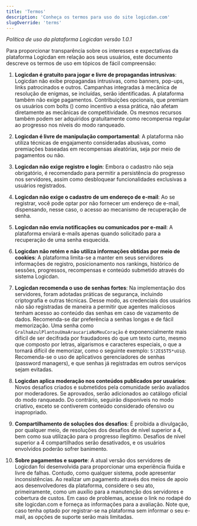 ```yaml
---
title: 'Termos'
description: 'Conheça os termos para uso do site logicdan.com'
slugOverride: 'terms'
---
```


*Política de uso da plataforma Logicdan versão 1.0.1*

Para proporcionar transparência sobre os interesses e expectativas da plataforma Logicdan em relação aos seus usuários, este documento descreve os termos de uso em tópicos de fácil compreensão:

1. **Logicdan é gratuito para jogar e livre de propagandas intrusivas**: Logicdan não exibe propagandas intrusivas, como banners, pop-ups, links patrocinados e outros. Campanhas integradas à mecânica de resolução de enigmas, se incluídas, serão identificadas. A plataforma também não exige pagamentos. Contribuições opcionais, que premiam os usuários com bolts (<span class="bolt"></span>) como incentivo a essa prática, não afetam diretamente as mecânicas de competitividade. Os mesmos recursos também podem ser adquiridos gratuitamente como recompensa regular ao progresso nos níveis do modo ranqueado.

2. **Logicdan é livre de manipulação comportamental**: A plataforma não utiliza técnicas de engajamento consideradas abusivas, como premiações baseadas em recompensas aleatórias, seja por meio de pagamentos ou não.

3. **Logicdan não exige registro e login**: Embora o cadastro não seja obrigatório, é recomendado para permitir a persistência do progresso nos servidores, assim como desbloquear funcionalidades exclusivas a usuários registrados.

4. **Logicdan não exige o cadastro de um endereço de e-mail**: Ao se registrar, você pode optar por não fornecer um endereço de e-mail, dispensando, nesse caso, o acesso ao mecanismo de recuperação de senha.

5. **Logicdan não envia notificações ou comunicados por e-mail**: A plataforma enviará e-mails apenas quando solicitado para a recuperação de uma senha esquecida.

6. **Logicdan não retém e não utiliza informações obtidas por meio de cookies**: A plataforma limita-se a manter em seus servidores informações de registro, posicionamento nos rankings, histórico de sessões, progressos, recompensas e conteúdo submetido através do sistema Logicdan.

7. **Logicdan recomenda o uso de senhas fortes**: Na implementação dos servidores, foram adotadas práticas de segurança, incluindo criptografia e outras técnicas. Desse modo, as credenciais dos usuários não são registradas de maneira a permitir que agentes maliciosos tenham acesso ao conteúdo das senhas em caso de vazamento de dados. Recomenda-se dar preferência a senhas longas e de fácil memorização. Uma senha como `GralhaAzulPlantouUmaAraucariaNoMeuCoração` é exponencialmente mais difícil de ser decifrada por fraudadores do que um texto curto, mesmo que composto por letras, algarismos e caracteres especiais, o que a tornará difícil de memorizar, como o seguinte exemplo: `S!2E$5T5*uUi@`. Recomenda-se o uso de aplicativos gerenciadores de senhas (password managers), e que senhas já registradas em outros serviços sejam evitadas.

8. **Logicdan aplica moderação nos conteúdos publicados por usuários**: Novos desafios criados e submetidos pela comunidade serão avaliados por moderadores. Se aprovados, serão adicionados ao catálogo oficial do modo ranqueado. Do contrário, seguirão disponíveis no modo criativo, exceto se contiverem conteúdo considerado ofensivo ou inapropriado.

9. **Compartilhamento de soluções dos desafios**: É proibida a divulgação, por qualquer meio, de resoluções dos desafios de nível superior a 4, bem como sua utilização para o progresso ilegítimo. Desafios de nível superior a 4 compartilhados serão desativados, e os usuários envolvidos poderão sofrer banimento.

10. **Sobre pagamentos e suporte**: A atual versão dos servidores de Logicdan foi desenvolvida para proporcionar uma experiência fluída e livre de falhas. Contudo, como qualquer sistema, pode apresentar inconsistências. Ao realizar um pagamento através dos meios de apoio aos desenvolvedores da plataforma, considere o seu ato, primeiramente, como um auxílio para a manutenção dos servidores e cobertura de custos. Em caso de problemas, acesse o link no rodapé do site logicdan.com e forneça as informações para a avaliação. Note que, caso tenha optado por registrar-se na plataforma sem informar o seu e-mail, as opções de suporte serão mais limitadas.
